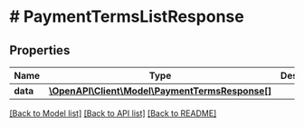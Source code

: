 # # PaymentTermsListResponse

## Properties

Name | Type | Description | Notes
------------ | ------------- | ------------- | -------------
**data** | [**\OpenAPI\Client\Model\PaymentTermsResponse[]**](PaymentTermsResponse.md) |  | [optional]

[[Back to Model list]](../../README.md#models) [[Back to API list]](../../README.md#endpoints) [[Back to README]](../../README.md)

